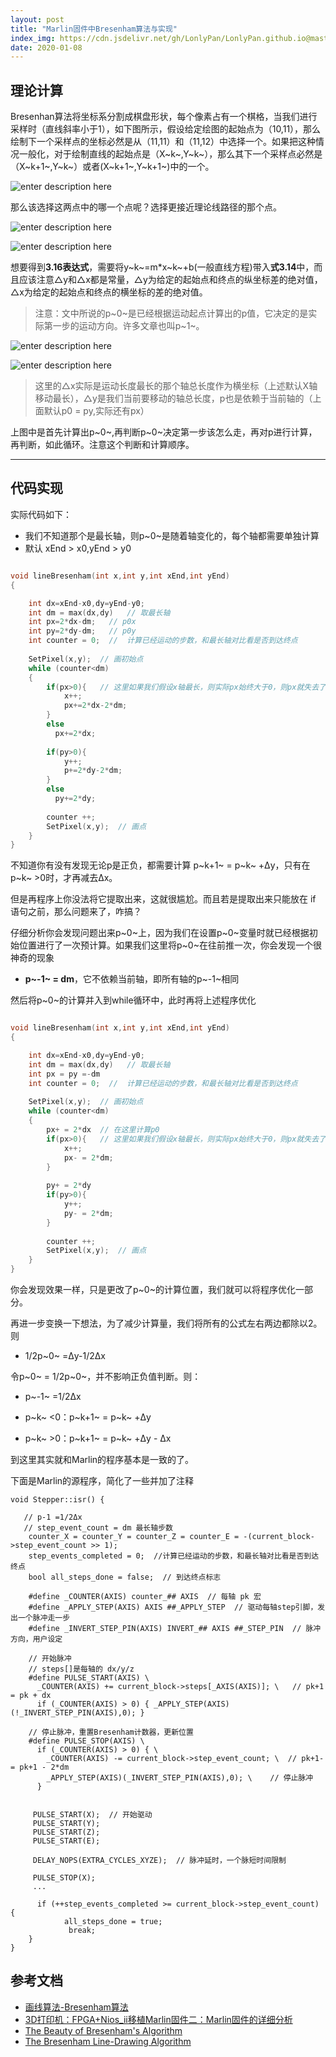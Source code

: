 ```yaml
---
layout: post
title: "Marlin固件中Bresenham算法与实现"
index_img: https://cdn.jsdelivr.net/gh/LonlyPan/LonlyPan.github.io@master/hexo_images/Marlin_使用自定义Serial1_2_3额外串口/Marlin-Logo-GitHub.png
date: 2020-01-08
---
```


<!--more-->

## 理论计算

Bresenhan算法将坐标系分割成棋盘形状，每个像素占有一个棋格，当我们进行采样时（直线斜率小于1），如下图所示，假设给定绘图的起始点为（10,11），那么绘制下一个采样点的坐标必然是从（11,11）和（11,12）中选择一个。如果把这种情况一般化，对于绘制直线的起始点是（X~k~,Y~k~），那么其下一个采样点必然是（X~k+1~,Y~k~）或者(X~k+1~,Y~k+1~)中的一个。

![enter description here](https://cdn.jsdelivr.net/gh/LonlyPan/LonlyPan.github.io@master/hexo_images/Marlin固件中Bresenham算法与实现/1.png)

那么该选择这两点中的哪一个点呢？选择更接近理论线路径的那个点。

![enter description here](https://cdn.jsdelivr.net/gh/LonlyPan/LonlyPan.github.io@master/hexo_images/Marlin固件中Bresenham算法与实现/2.png)

![enter description here](https://cdn.jsdelivr.net/gh/LonlyPan/LonlyPan.github.io@master/hexo_images/Marlin固件中Bresenham算法与实现/3.png)

想要得到**3.16表达式**，需要将y~k~=m\*x~k~+b(一般直线方程)带入**式3.14**中，而且应该注意△y和△x都是常量，△y为给定的起始点和终点的纵坐标差的绝对值，△x为给定的起始点和终点的横坐标的差的绝对值。

>注意：文中所说的p~0~是已经根据运动起点计算出的p值，它决定的是实际第一步的运动方向。许多文章也叫p~1~。

![enter description here](https://cdn.jsdelivr.net/gh/LonlyPan/LonlyPan.github.io@master/hexo_images/Marlin固件中Bresenham算法与实现/4.png)

![enter description here](https://cdn.jsdelivr.net/gh/LonlyPan/LonlyPan.github.io@master/hexo_images/Marlin固件中Bresenham算法与实现/5.png)

>这里的△x实际是运动长度最长的那个轴总长度作为横坐标（上述默认X轴移动最长），△y是我们当前要移动的轴总长度，p也是依赖于当前轴的（上面默认p0 = py,实际还有px）

上图中是首先计算出p~0~,再判断p~0~决定第一步该怎么走，再对p进行计算，再判断，如此循环。注意这个判断和计算顺序。

___

## 代码实现

实际代码如下：
- 我们不知道那个是最长轴，则p~0~是随着轴变化的，每个轴都需要单独计算
- 默认 xEnd > x0,yEnd > y0

```c

void lineBresenham(int x,int y,int xEnd,int yEnd)
{

	int dx=xEnd-x0,dy=yEnd-y0;
    int dm = max(dx,dy)   // 取最长轴
	int px=2*dx-dm;   // p0x
    int py=2*dy-dm;   // p0y
	int counter = 0;  //  计算已经运动的步数，和最长轴对比看是否到达终点
    
	SetPixel(x,y);  // 画初始点
	while (counter<dm)
	{
		if(px>0){   // 这里如果我们假设x轴最长，则实际px始终大于0，则px就失去了意义
			x++;
			px+=2*dx-2*dm;
		}
        else
          px+=2*dx;	
          
        if(py>0){
			y++;
			p+=2*dy-2*dm;
		}
        else
          py+=2*dy;
          
        counter ++;
		SetPixel(x,y);  // 画点
	}
}

```

不知道你有没有发现无论p是正负，都需要计算 p~k+1~ = p~k~ +Δy，只有在p~k~ >0时，才再减去Δx。

但是再程序上你没法将它提取出来，这就很尴尬。而且若是提取出来只能放在 if 语句之前，那么问题来了，咋搞？

仔细分析你会发现问题出来p~0~上，因为我们在设置p~0~变量时就已经根据初始位置进行了一次预计算。如果我们这里将p~0~在往前推一次，你会发现一个很神奇的现象

- **p~-1~ = dm**，它不依赖当前轴，即所有轴的p~-1~相同

然后将p~0~的计算并入到while循环中，此时再将上述程序优化

```c

void lineBresenham(int x,int y,int xEnd,int yEnd)
{

	int dx=xEnd-x0,dy=yEnd-y0;
    int dm = max(dx,dy)   // 取最长轴
	int px = py =-dm
	int counter = 0;  //  计算已经运动的步数，和最长轴对比看是否到达终点
    
	SetPixel(x,y);  // 画初始点
	while (counter<dm)
	{
        px+ = 2*dx  // 在这里计算p0
		if(px>0){   // 这里如果我们假设x轴最长，则实际px始终大于0，则px就失去了意义
			x++;
			px- = 2*dm;
		}
        
        py+ = 2*dy
		if(py>0){
			y++;
			py- = 2*dm;
		}
      
        counter ++;
		SetPixel(x,y);  // 画点
	}
}

```

你会发现效果一样，只是更改了p~0~的计算位置，我们就可以将程序优化一部分。

再进一步变换一下想法，为了减少计算量，我们将所有的公式左右两边都除以2。则

- 1/2p~0~ =Δy-1/2Δx 

令p~0~ = 1/2p~0~，并不影响正负值判断。则：

- p~-1~ =1/2Δx 

- p~k~ <0：p~k+1~ = p~k~ +Δy
- p~k~ >0：p~k+1~ = p~k~ +Δy - Δx 

到这里其实就和Marlin的程序基本是一致的了。

下面是Marlin的源程序，简化了一些并加了注释

```
void Stepper::isr() {
   
   // p-1 =1/2Δx 
   // step_event_count = dm 最长轴步数
    counter_X = counter_Y = counter_Z = counter_E = -(current_block->step_event_count >> 1);
    step_events_completed = 0;  //计算已经运动的步数，和最长轴对比看是否到达终点
    bool all_steps_done = false;  // 到达终点标志
  
    #define _COUNTER(AXIS) counter_## AXIS  // 每轴 pk 宏
    #define _APPLY_STEP(AXIS) AXIS ##_APPLY_STEP  // 驱动每轴step引脚，发出一个脉冲走一步
    #define _INVERT_STEP_PIN(AXIS) INVERT_## AXIS ##_STEP_PIN  // 脉冲方向，用户设定
    
    // 开始脉冲
    // steps[]是每轴的 dx/y/z
    #define PULSE_START(AXIS) \
      _COUNTER(AXIS) += current_block->steps[_AXIS(AXIS)]; \   // pk+1 = pk + dx
      if (_COUNTER(AXIS) > 0) { _APPLY_STEP(AXIS)(!_INVERT_STEP_PIN(AXIS),0); }

    // 停止脉冲，重置Bresenham计数器，更新位置
    #define PULSE_STOP(AXIS) \
      if (_COUNTER(AXIS) > 0) { \
        _COUNTER(AXIS) -= current_block->step_event_count; \  // pk+1- = pk+1 - 2*dm
        _APPLY_STEP(AXIS)(_INVERT_STEP_PIN(AXIS),0); \    // 停止脉冲
      }
     
     
     PULSE_START(X);  // 开始驱动
     PULSE_START(Y);
     PULSE_START(Z);
     PULSE_START(E);
     
     DELAY_NOPS(EXTRA_CYCLES_XYZE);  // 脉冲延时，一个脉短时间限制
     
     PULSE_STOP(X);
     ...
      
      if (++step_events_completed >= current_block->step_event_count) {
            all_steps_done = true;
             break;
    }
}
```
## 参考文档

- [画线算法-Bresenham算法](https://blog.csdn.net/hyman_c/article/details/53432852)
- [3D打印机：FPGA+Nios_ii移植Marlin固件二：Marlin固件的详细分析](http://blog.sina.com.cn/s/blog_679933490102vv8z.html)
- [The Beauty of Bresenham's Algorithm](http://members.chello.at/easyfilter/bresenham.html)
- [The Bresenham Line-Drawing Algorithm](https://www.cs.helsinki.fi/group/goa/mallinnus/lines/bresenh.html)

